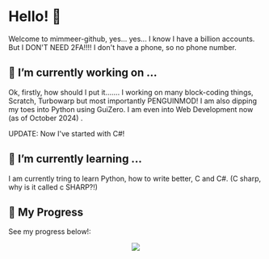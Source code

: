 # Hello! 👋
Welcome to mimmeer-github, yes... yes... I know I have a billion accounts. But I DON'T NEED 2FA!!!!
I don't have a phone, so no phone number.

## 🔭 I’m currently working on ...
Ok, firstly, how should I put it.......    I working on many block-coding things, Scratch, Turbowarp but most importantly PENGUINMOD!
I am also dipping my toes into Python using GuiZero. I am even into Web Development now (as of October 2024) .

UPDATE: Now I've started with C#!

## 🌱 I’m currently learning ...
I am currently tring to learn Python, how to write better, C and C#. (C sharp, why is it called c SHARP?!)

## 🚀 My Progress
See my progress below!:
<p align="center"><img src="https://github-readme-stats.vercel.app/api?username=mimmeer-github&theme=github_dark&show_icons=true%29]%28https://github.com/anuraghazra/github-readme-stats" /></p>
